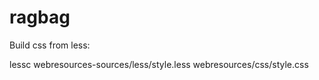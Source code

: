 # ragbag


Build css from less:

lessc webresources-sources/less/style.less webresources/css/style.css 

